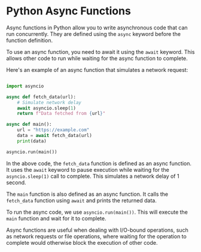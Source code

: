 # Python Async Functions

Async functions in Python allow you to write asynchronous code that can run concurrently. They are defined using the `async` keyword before the function definition.

To use an async function, you need to await it using the `await` keyword. This allows other code to run while waiting for the async function to complete.

Here's an example of an async function that simulates a network request:

```python

import asyncio

async def fetch_data(url):
    # Simulate network delay
    await asyncio.sleep(1)
    return f"Data fetched from {url}"

async def main():
    url = "https://example.com"
    data = await fetch_data(url)
    print(data)

asyncio.run(main())
```

In the above code, the `fetch_data` function is defined as an async function. It uses the `await` keyword to pause execution while waiting for the `asyncio.sleep(1)` call to complete. This simulates a network delay of 1 second.

The `main` function is also defined as an async function. It calls the `fetch_data` function using `await` and prints the returned data.

To run the async code, we use `asyncio.run(main())`. This will execute the `main` function and wait for it to complete.

Async functions are useful when dealing with I/O-bound operations, such as network requests or file operations, where waiting for the operation to complete would otherwise block the execution of other code.

